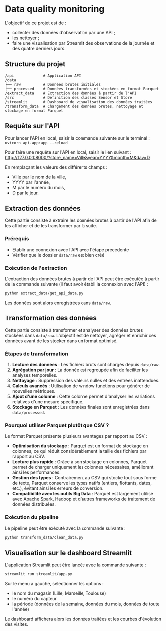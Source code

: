 # Data quality monitoring

L'objectif de ce projet est de :
- collecter des données d'observation par une API ;
- les nettoyer ;
- faire une visualisation par Streamlit des observations de la journée et des quatre derniers jours.

## Structure du projet

```
/api             # Application API
/data
├── raw          # Données brutes initiales
├── processed    # Données transformées et stockées en format Parquet
/extract_data    # Extraction des données à partir de l'API
/src             # Définition des classes Sensor et Store
/streamlit       # Dashboard de visualisation des données traitées
/transform_data  # Chargement des données brutes, nettoyage et stockage en format Parquet
```

## Requête sur l'API

Pour lancer l'API en local, saisir la commande suivante sur le terminal :
`uvicorn api.app:app --reload`

Pour faire une requête sur l'API en local, saisir le lien suivant :
http://127.0.0.1:8000/?store_name=Ville&year=YYYY&month=M&day=D

En remplaçant les valeurs des différents champs :
- Ville par le nom de la ville,
- YYYY par l'année,
- M par le numéro du mois,
- D par le jour.

## Extraction des données

Cette partie consiste à extraire les données brutes à partir de l'API afin de les afficher et de les transformer par la suite.

### Prérequis

- Etablir une connexion avec l'API avec l'étape précédente
- Vérifier que le dossier `data/raw` est bien créé

### Exécution de l'extraction

L'extraction des données brutes à partir de l'API peut être exécutée à partir de la commande suivante (il faut avoir établi la connexion avec l'API) :
```bash
python extract_data/get_api_data.py
```

Les données sont alors enregistrées dans `data/raw`.

## Transformation des données

Cette partie consiste à transformer et analyser des données brutes stockées dans `data/raw`. L'objectif est de nettoyer, agréger et enrichir ces données avant de les stocker dans un format optimisé.

### Étapes de transformation

1. **Lecture des données** : Les fichiers bruts sont chargés depuis `data/raw`.
2. **Agrégation par jour** : La donnée est regroupée afin de faciliter les analyses temporelles.
3. **Nettoyage** : Suppression des valeurs nulles et des entrées inattendues.
4. **Calculs avancés** : Utilisation de window functions pour générer de nouvelles métriques.
5. **Ajout d'une colonne** : Cette colonne permet d'analyser les variations relatives d'une mesure spécifique.
6. **Stockage en Parquet** : Les données finales sont enregistrées dans `data/processed`.

### Pourquoi utiliser Parquet plutôt que CSV ?

Le format Parquet présente plusieurs avantages par rapport au CSV :

- **Optimisation du stockage** : Parquet est un format de stockage en colonnes, ce qui réduit considérablement la taille des fichiers par rapport au CSV.
- **Lecture plus rapide** : Grâce à son stockage en colonnes, Parquet permet de charger uniquement les colonnes nécessaires, améliorant ainsi les performances.
- **Gestion des types** : Contrairement au CSV qui stocke tout sous forme de texte, Parquet conserve les types natifs (entiers, flottants, dates, etc.), évitant ainsi les erreurs de conversion.
- **Compatibilité avec les outils Big Data** : Parquet est largement utilisé avec Apache Spark, Hadoop et d'autres frameworks de traitement de données distribuées.

### Exécution du pipeline

Le pipeline peut être exécuté avec la commande suivante :

```bash
python transform_data/clean_data.py
```

## Visualisation sur le dashboard Streamlit

L'application Streamlit peut être lancée avec la commande suivante :

```bash
streamlit run streamlit/app.py
```

Sur le menu à gauche, sélectionner les options :
- le nom du magasin (Lille, Marseille, Toulouse)
- le numéro du capteur
- la période (données de la semaine, données du mois, données de toute l'année)

Le dashboard affichera alors les données traitées et les courbes d'évolution des visites.
